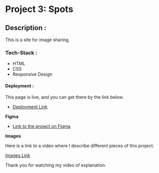 # Project 3: Spots

## Description :

This is a site for image sharing.

### Tech-Stack :

- HTML
- CSS
- Responsive Design

#### Deployment :

This page is live, and you can get there by the link below.

- [Deployment Link](https://louistt93.github.io/se_project_spots/)

**Figma**

- [Link to the project on Figma](https://www.figma.com/file/BBNm2bC3lj8QQMHlnqRsga/Sprint-3-Project-%E2%80%94-Spots?type=design&node-id=2%3A60&mode=design&t=afgNFybdorZO6cQo-1)

**Images**

Here is a link to a video where I describe different pieces of this project.

[Images Link](https://drive.google.com/file/d/1EO1pbzZ4bdVVx273nMe_A9PayxyeQp3U/view)

Thank you for watching my video of explanation.
